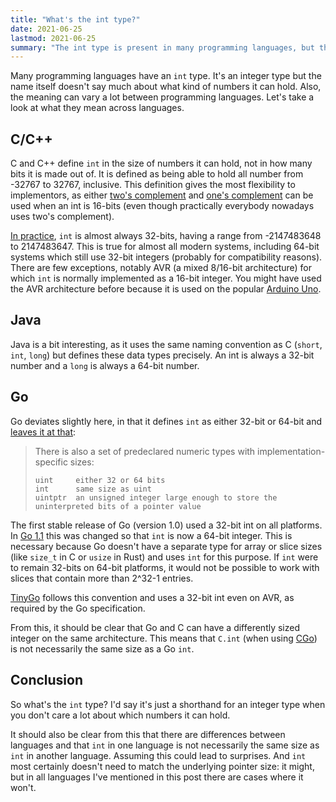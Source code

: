 ```yaml
---
title: "What's the int type?"
date: 2021-06-25
lastmod: 2021-06-25
summary: "The int type is present in many programming languages, but their meaning varies. Unlike what many people think, it only indirectly related to pointer size or architecture word size."
---
```

Many programming languages have an `int` type. It's an integer type but the name itself doesn't say much about what kind of numbers it can hold. Also, the meaning can vary a lot between programming languages. Let's take a look at what they mean across languages.

## C/C++

C and C++ define `int` in the size of numbers it can hold, not in how many bits it is made out of. It is defined as being able to hold all number from -32767 to 32767, inclusive. This definition gives the most flexibility to implementors, as either [two's complement](https://en.wikipedia.org/wiki/Two%27s_complement) and [one's complement](https://en.wikipedia.org/wiki/Ones%27_complement) can be used when an int is 16-bits (even though practically everybody nowadays uses two's complement).

[In practice](https://en.cppreference.com/w/cpp/language/types), `int` is almost always 32-bits, having a range from -2147483648 to 2147483647. This is true for almost all modern systems, including 64-bit systems which still use 32-bit integers (probably for compatibility reasons). There are few exceptions, notably AVR (a mixed 8/16-bit architecture) for which `int` is normally implemented as a 16-bit integer. You might have used the AVR architecture before because it is used on the popular [Arduino Uno](https://store.arduino.cc/arduino-uno-rev3).

## Java

Java is a bit interesting, as it uses the same naming convention as C (`short`, `int`, `long`) but defines these data types precisely. An int is always a 32-bit number and a `long` is always a 64-bit number.

## Go

Go deviates slightly here, in that it defines `int` as either 32-bit or 64-bit and [leaves it at that](
https://golang.org/ref/spec#Numeric_types):

>  There is also a set of predeclared numeric types with implementation-specific sizes:
> 
>     uint     either 32 or 64 bits
>     int      same size as uint
>     uintptr  an unsigned integer large enough to store the uninterpreted bits of a pointer value

The first stable release of Go (version 1.0) used a 32-bit int on all platforms. In [Go 1.1](https://golang.org/doc/go1.1#int) this was changed so that `int` is now a 64-bit integer. This is necessary because Go doesn't have a separate type for array or slice sizes (like `size_t` in C or `usize` in Rust) and uses `int` for this purpose. If `int` were to remain 32-bits on 64-bit platforms, it would not be possible to work with slices that contain more than 2^32-1 entries.

[TinyGo](https://tinygo.org/) follows this convention and uses a 32-bit int even on AVR, as required by the Go specification.

From this, it should be clear that Go and C can have a differently sized integer on the same architecture. This means that `C.int` (when using [CGo](https://blog.golang.org/cgo)) is not necessarily the same size as a Go `int`.

## Conclusion

So what's the `int` type? I'd say it's just a shorthand for an integer type when you don't care a lot about which numbers it can hold.

It should also be clear from this that there are differences between languages and that `int` in one language is not necessarily the same size as `int` in another language. Assuming this could lead to surprises. And `int` most certainly doesn't need to match the underlying pointer size: it might, but in all languages I've mentioned in this post there are cases where it won't.
